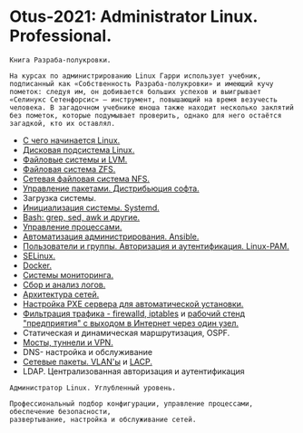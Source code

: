 # Otus-2021: Administrator Linux. Professional.

```text
Книга Разраба-полукровки.

На курсах по администрированию Linux Гарри использует учебник, подписанный как «Собственность Разраба-полукровки» и имеющий кучу пометок: следуя им, он добивается больших успехов и выигрывает «Селинукс Сетенфорсис» — инструмент, повышающий на время везучесть человека. В загадочном учебнике юноша также находит несколько заклятий без пометок, которые подумывает проверить, однако для него остаётся загадкой, кто их оставлял.
```

* [С чего начинается Linux.](./001.md)
* [Дисковая подсистема Linux.](./002.md)
* [Файловые системы и LVM.](./003.md)
* [Файловая система ZFS.](./004.md)
* [Сетевая файловая система NFS.](./005.md)
* [Управление пакетами. Дистрибьюция софта.](./006.md)
* Загрузка системы.
* [Инициализация системы. Systemd.](./008.md)
* [Bash: grep, sed, awk и другие.](./010.md)
* [Управление процессами.](./011.md)
* [Автоматизация администрирования. Ansible.](./014.md)
* [Пользователи и группы. Авторизация и аутентификация. Linux-PAM.](./015.md)
* [SELinux.](./017.md)
* [Docker.](./018.md)
* [Системы мониторинга.](./020.md)
* [Сбор и анализ логов.](./023.md)
* [Архитектура сетей.](./026.md)
* [Настройка PXE сервера для автоматической установки.](./027.md)
* [Фильтрация трафика - firewalld, iptables](./027_2.md) и [рабочий стенд "предприятия" с выходом в Интернет через один узел.](./0XX.md)
* Статическая и динамическая маршрутизация, OSPF.
* [Мосты, туннели и VPN.](./031_part1.md)
* DNS- настройка и обслуживание
* [Сетевые пакеты. VLAN'ы](./033_part1.md) и [LACP.](./033_part2.md)
* LDAP. Централизованная авторизация и аутентификация 


```
Администратор Linux. Углубленный уровень.

Профессиональный подбор конфигурации, управление процессами, обеспечение безопасности, 
развертывание, настройка и обслуживание сетей.
```